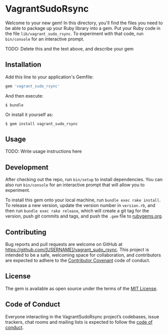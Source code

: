 # VagrantSudoRsync

Welcome to your new gem! In this directory, you'll find the files you need to be able to package up your Ruby library into a gem. Put your Ruby code in the file `lib/vagrant_sudo_rsync`. To experiment with that code, run `bin/console` for an interactive prompt.

TODO: Delete this and the text above, and describe your gem

## Installation

Add this line to your application's Gemfile:

```ruby
gem 'vagrant_sudo_rsync'
```

And then execute:

    $ bundle

Or install it yourself as:

    $ gem install vagrant_sudo_rsync

## Usage

TODO: Write usage instructions here

## Development

After checking out the repo, run `bin/setup` to install dependencies. You can also run `bin/console` for an interactive prompt that will allow you to experiment.

To install this gem onto your local machine, run `bundle exec rake install`. To release a new version, update the version number in `version.rb`, and then run `bundle exec rake release`, which will create a git tag for the version, push git commits and tags, and push the `.gem` file to [rubygems.org](https://rubygems.org).

## Contributing

Bug reports and pull requests are welcome on GitHub at https://github.com/[USERNAME]/vagrant_sudo_rsync. This project is intended to be a safe, welcoming space for collaboration, and contributors are expected to adhere to the [Contributor Covenant](http://contributor-covenant.org) code of conduct.

## License

The gem is available as open source under the terms of the [MIT License](http://opensource.org/licenses/MIT).

## Code of Conduct

Everyone interacting in the VagrantSudoRsync project’s codebases, issue trackers, chat rooms and mailing lists is expected to follow the [code of conduct](https://github.com/[USERNAME]/vagrant_sudo_rsync/blob/master/CODE_OF_CONDUCT.md).
